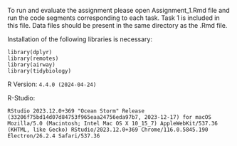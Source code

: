 To run and evaluate the assignment please open Assignment_1.Rmd file and run the code segments corresponding to each task. Task 1 is included in this file. Data files should be present in the same directory as the .Rmd file.

Installation of the following libraries is necessary:
```
library(dplyr)
library(remotes)
library(airway)
library(tidybiology)
```

R Version: `4.4.0 (2024-04-24)`

R-Studio:
```
RStudio 2023.12.0+369 "Ocean Storm" Release (33206f75bd14d07d84753f965eaa24756eda97b7, 2023-12-17) for macOS
Mozilla/5.0 (Macintosh; Intel Mac OS X 10_15_7) AppleWebKit/537.36 (KHTML, like Gecko) RStudio/2023.12.0+369 Chrome/116.0.5845.190 Electron/26.2.4 Safari/537.36
```